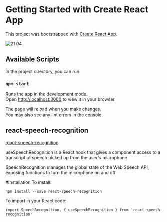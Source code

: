 # Getting Started with Create React App

This project was bootstrapped with [Create React App](https://github.com/facebook/create-react-app).

![21 04](https://user-images.githubusercontent.com/78569750/164568660-f8401ed7-66ba-4c23-b50c-0db089ac5451.png)

## Available Scripts

In the project directory, you can run:

### `npm start`

Runs the app in the development mode.\
Open [http://localhost:3000](http://localhost:3000) to view it in your browser.

The page will reload when you make changes.\
You may also see any lint errors in the console.

## react-speech-recognition

[react-speech-recognition](https://www.npmjs.com/package/react-speech-recognition)

useSpeechRecognition is a React hook that gives a component access to a transcript of speech picked up from the user's microphone.

SpeechRecognition manages the global state of the Web Speech API, exposing functions to turn the microphone on and off.

#Installation
To install:

`npm install --save react-speech-recognition`

To import in your React code:

`import SpeechRecognition, { useSpeechRecognition } from 'react-speech-recognition'`
